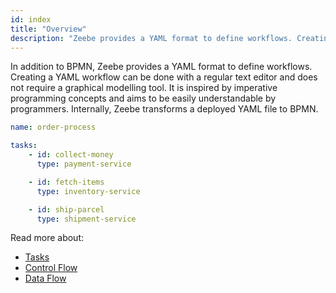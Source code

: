 ```yaml
---
id: index
title: "Overview"
description: "Zeebe provides a YAML format to define workflows. Creating a YAML workflow can be done with a regular text editor and doesn't require a graphical modeling tool."
---
```


In addition to BPMN, Zeebe provides a YAML format to define workflows. Creating a YAML workflow can be done with a regular text editor and does not require a graphical modelling tool. It is inspired by imperative programming concepts and aims to be easily understandable by programmers. Internally, Zeebe transforms a deployed YAML file to BPMN.

```yaml
name: order-process

tasks:
    - id: collect-money
      type: payment-service

    - id: fetch-items
      type: inventory-service

    - id: ship-parcel
      type: shipment-service
```

Read more about:

* [Tasks](tasks.md)
* [Control Flow](control-flow.md)
* [Data Flow](data-flow.md)
